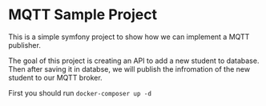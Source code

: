 MQTT Sample Project
===================

This is a simple symfony project to show how we can implement a MQTT publisher.

The goal of this project is creating an API to add a new student to database.
Then after saving it in databse, we will publish the infromation of the new student to our MQTT broker.

First you should run `docker-composer up -d`